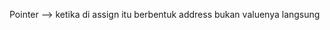 Pointer --> ketika di assign itu berbentuk address bukan valuenya langsung

<!-- variable var x int = 100 -->
<!-- deklarasi nya pointer var y *int = &x -->
